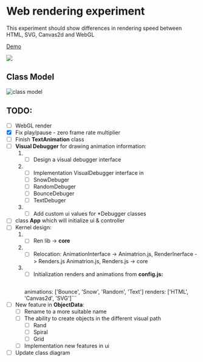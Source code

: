 # Web rendering experiment
This experiment should show differences in rendering speed between HTML, SVG, Canvas2d and WebGL

[Demo](https://ilopx.github.io/experiment-web-renders-html-svg-canvas2d-webGL/ "Demo")

![](https://raw.githubusercontent.com/ilopX/experiment-web-renders-html-svg-canvas2d-webGL/master/preview.gif)

## Class Model
![class model](https://raw.githubusercontent.com/ilopX/experiment-web-renders-html-svg-canvas2d-webGL/master/classModel.png)

## TODO:
- [ ] WebGL render
- [x] Fix play/pause - zero frame rate multiplier
- [ ] Finish **TextAnimation** class
- [ ] **Visual Debugger** for drawing animation information:
	1. - [ ] Design a visual debugger interface 
	2. - [ ] Implementation VisualDebugger interface in
		- [ ] SnowDebuger
		- [ ] RandomDebuger
		- [ ] BounceDebuger
		- [ ] TextDebuger
	3. - [ ] Add custom ui values for \*Debugger classes
- [ ] class **App** which will initialize ui & controller
- [ ] Kernel design:
	1. - [ ] Ren lib -> **core**
	2. - [ ] Relocation: 
				AnimationInterface -> Animatrion.js,
				RenderInerface -> Renders.js
				Animatrion.js, Renders.js -> core
	3. - [ ] Initialization renders and animations from **config.js:**
			```javascript
		animations: ['Bounce', 'Snow', 'Random', 'Text']
		renders: ['HTML', 'Canvas2d', 'SVG']```
- [ ] New feature in **ObjectData**:
	- [ ] Rename to a more suitable name 
	- [ ] The ability to create objects in the different visual path
        - [ ] Rand
		- [ ] Spiral
		- [ ] Grid
	- [ ] Implementation new features in ui
- [ ] Update class diagram